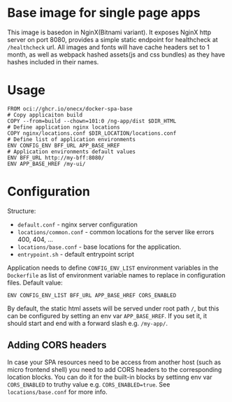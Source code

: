 # Base image for single page apps   

This image is basedon in NginX(Bitnami variant). 
It exposes NginX http server on port 8080, provides a simple static endpoint for healthcheck at `/healthcheck` url. All images and fonts will have cache headers set to 1 month, as well as webpack hashed assets(js and css bundles) as they have hashes included in their names. 

# Usage

```
FROM oci://ghcr.io/onecx/docker-spa-base
# Copy applicaiton build
COPY --from=build --chown=101:0 /ng-app/dist $DIR_HTML
# Define application nginx locations
COPY nginx/locations.conf $DIR_LOCATION/locations.conf
# Define list of application environments
ENV CONFIG_ENV BFF_URL APP_BASE_HREF
# Application environments default values
ENV BFF_URL http://my-bff:8080/
ENV APP_BASE_HREF /my-ui/
```

# Configuration

Structure:
* `default.conf` - nginx server configuration
* `locations/common.conf` - common locations for the server like errors 400, 404, ...
* `locations/base.conf` - base locations for the application.
* `entrypoint.sh` - default entrypoint script

Application needs to define `CONFIG_ENV_LIST` environment variables in the `Dockerfile` as list of environment variable names to replace in configuration files. Default value:
```
ENV CONFIG_ENV_LIST BFF_URL APP_BASE_HREF CORS_ENABLED
```
By default, the static html assets will be served under root path `/`, but this can be configured by setting an env var `APP_BASE_HREF`. If you set it, it should start and end with a forward slash e.g. `/my-app/`.


## Adding CORS headers 

In case your SPA resources need to be access from another host (such as micro frontend shell) you need to add CORS headers to the corresponding location blocks. You can do it for the built-in blocks by settinng env var `CORS_ENABLED` to truthy value e.g. `CORS_ENABLED=true`. See `locations/base.conf` for more info.
